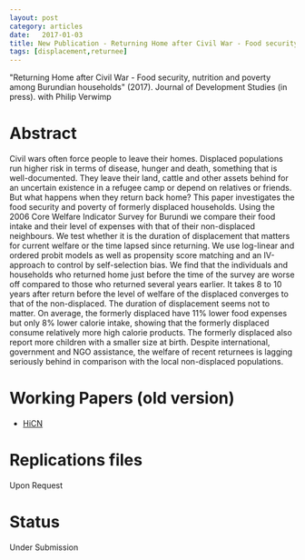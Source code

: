 ```yaml
---
layout: post
category: articles
date:   2017-01-03
title: New Publication - Returning Home after Civil War - Food security, nutrition and poverty among Burundian households (2018).
tags: [displacement,returnee]
---
```


"Returning Home after Civil War - Food security, nutrition and poverty among Burundian households" (2017). Journal of Development Studies (in press). with Philip Verwimp

Abstract
====

Civil wars often force people to leave their homes. Displaced populations run higher risk in terms of disease, hunger and death, something that is well-documented. They leave their land, cattle and other assets behind for an uncertain existence in a refugee camp or depend on relatives or friends. But what happens when they return back home? This paper investigates the food security and poverty of formerly displaced households. Using the 2006 Core Welfare Indicator Survey for Burundi we compare their food intake and their level of expenses with that of their non-displaced neighbours. We test whether it is the duration of displacement that matters for current welfare or the time lapsed since returning. We use log-linear and ordered probit models as well as propensity score matching and an IV-approach to control by self-selection bias. We find that the individuals and households who returned home just before the time of the survey are worse off compared to those who returned several years earlier. It takes 8 to 10 years after return before the level of welfare of the displaced converges to that of the non-displaced. The duration of displacement seems not to matter. On average, the formerly displaced have 11% lower food expenses but only 8% lower calorie intake, showing that the formerly displaced consume relatively more high calorie products. The formerly displaced also report more children with a smaller size at birth. Despite international, government and NGO assistance, the welfare of recent returnees is lagging seriously behind in comparison with the local non-displaced populations.

Working Papers (old version)
====
- [HiCN](https://ideas.repec.org/p/hic/wpaper/123.html)

Replications files
====
Upon Request

Status
====

Under Submission



